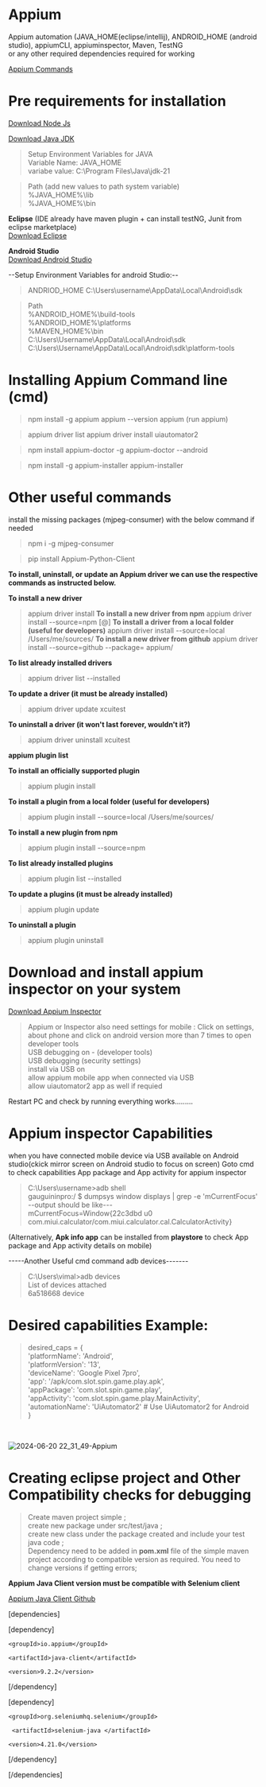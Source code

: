 # Appium
Appium automation (JAVA_HOME(eclipse/intellij), ANDROID_HOME (android studio), appiumCLI, appiuminspector, Maven, TestNG  
or any other required dependencies required for working

[Appium Commands](https://www.lambdatest.com/learning-hub/appium-commands-cheat-sheet)
  
  # Pre requirements for installation
  [Download Node Js](https://nodejs.org/en/download/package-manager)

  [Download Java JDK](https://www.oracle.com/java/technologies/downloads/#jdk21-windows)

  > Setup Environment Variables for JAVA <br>
  Variable Name: JAVA_HOME <br>
  variabe value: C:\Program Files\Java\jdk-21 <br>
  
  > Path (add new values to path system variable) <br>
  %JAVA_HOME%\lib <br>
  %JAVA_HOME%\bin <br>

  
  **Eclipse** (IDE already have maven plugin + can install testNG, Junit from eclipse marketplace)<br>
 [Download Eclipse](https://www.eclipse.org/downloads/download.php?file=%2Foomph%2Fepp%2F2023-09%2FR%2Feclipse-inst-jre-win64.exe)

  **Android Studio** <br>
  [Download Android Studio](https://developer.android.com/studio)

  --Setup Environment Variables for android Studio:-- <br>
  
  > ANDRIOD_HOME    C:\Users\username\AppData\Local\Android\sdk <br>

  > Path <br>
  %ANDROID_HOME%\build-tools <br>
  %ANDROID_HOME%\platforms <br>
  %MAVEN_HOME%\bin <br>
  C:\Users\Username\AppData\Local\Android\sdk <br>
  C:\Users\Username\AppData\Local\Android\sdk\platform-tools <br>

# Installing Appium Command line (cmd)

> npm install -g appium
> appium --version
> appium (run appium)

> appium driver list
> appium driver install uiautomator2

> npm install appium-doctor -g
> appium-doctor --android

>npm install -g appium-installer
>appium-installer

# Other useful commands
install the missing packages (mjpeg-consumer) with the below command if needed
>npm i -g mjpeg-consumer

>pip install Appium-Python-Client

**To install, uninstall, or update an Appium driver we can use the respective commands as instructed below.**

 **To install a new driver**
> appium driver install <plugin name>
**To install a new driver from npm**
> appium driver install --source=npm <plugin name>[@<version>]
**To install a driver from a local folder (useful for developers)**
> appium driver install --source=local /Users/me/sources/<plugin name>
**To install a new driver from github** 
> appium driver install --source=github --package=<plugin name> appium/<plugin name>

**To list already installed drivers**
> appium driver list --installed

**To update a driver (it must be already installed)**
> appium driver update xcuitest

**To uninstall a driver (it won't last forever, wouldn't it?)**
> appium driver uninstall xcuitest


**appium plugin list**

**To install an officially supported plugin**
> appium plugin install <plugin-name>

**To install a plugin from a local folder (useful for developers)**
> appium plugin install --source=local /Users/me/sources/<plugin name>

**To install a new plugin from npm**
> appium plugin install --source=npm <plugin name>

**To list already installed plugins**
> appium plugin list --installed

**To update a plugins (it must be already installed)**
> appium plugin update <plugin name>

**To uninstall a plugin**
> appium plugin uninstall <plugin name>


# Download and install appium inspector on your system
[Download Appium Inspector](https://github.com/appium/appium-inspector/releases)

> Appium or Inspector also need settings for mobile : Click on settings, about phone and click on android version more than 7 times to open developer tools <br>
USB debugging on - (developer tools) <br> 
USB debugging (security settings) <br>
install via USB on <br>
allow appium mobile app when connected via USB <br>
allow uiautomator2 app as well if requied <br>

Restart PC and check by running everything works.........



# Appium inspector Capabilities
when you have connected mobile device via USB available on Android studio(ckick mirror screen on Android studio to focus on screen)
Goto cmd to check capabilities App package and App activity for appium inspector

> C:\Users\username>adb shell <br>
gauguininpro:/ $ dumpsys window displays | grep -e 'mCurrentFocus' <br>
--output should be like--- <br>
> mCurrentFocus=Window{22c3dbd u0 com.miui.calculator/com.miui.calculator.cal.CalculatorActivity}  <br>

(Alternatively, **Apk info app** can be installed from **playstore** to check App package and App activity details on mobile)

-----Another Useful cmd command adb devices-------
> C:\Users\vimal>adb devices <br>
List of devices attached <br>
6a518668       device <br>


# Desired capabilities Example:
> desired_caps = { <br>
    'platformName': 'Android', <br>
    'platformVersion': '13', <br>
    'deviceName': 'Google Pixel 7pro', <br>
    'app': '/apk/com.slot.spin.game.play.apk', <br>
    'appPackage': 'com.slot.spin.game.play', <br>
    'appActivity': 'com.slot.spin.game.play.MainActivity', <br>
    'automationName': 'UiAutomator2'  # Use UiAutomator2 for Android <br>
}
<br>

![2024-06-20 22_31_49-Appium](https://github.com/vimalj/Appium/assets/45177365/aa9b934f-9cb3-4ed4-982b-9b48755f12c7)


# Creating eclipse project and Other Compatibility checks for debugging
> Create maven project simple ;<br>
> create new package under src/test/java ;<br>
> create new class under the package created and include your test java code ;<br>
> Dependency need to be added in **pom.xml** file of the simple maven project according to compatible version as required. You need to change versions if getting errors;<br>

**Appium Java Client version must be compatible with Selenium client**

[Appium Java Client Github](https://github.com/appium/java-client)


[dependencies]

[dependency]

    <groupId>io.appium</groupId>
    
    <artifactId>java-client</artifactId>
    
    <version>9.2.2</version>
    
[/dependency]

[dependency]

    <groupId>org.seleniumhq.selenium</groupId>
    
     <artifactId>selenium-java </artifactId>
     
    <version>4.21.0</version>
    
[/dependency]

[/dependencies]





